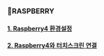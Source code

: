 ### 🍓RASPBERRY

#### [1. Raspberry4 환경설정](NALDA_embedded/Touch_Screen/Raspberry_pi/setting.md)

#### [2. Raspberry4와 터치스크린 연결](NALDA_embedded/Touch_Screen/Raspberry_pi/screen.md)

<!--#### [3. Raspberry에서 localhost로 웹페이지 띄우기](NALDA_embedded/Raspberry_pi/)

#### [4. Raspberry 터치스크린 커서 숨기기](NALDA_embedded/Raspberry_pi/) -->